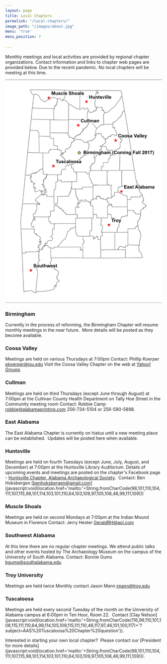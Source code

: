 ```yaml
---
layout: page
title: Local Chapters
permalink: "/local-chapters/"
image_path: "/images/about.jpg"
menu: 'true'
menu_position: 7

---
```

Monthly meetings and local activities are provided by regional chapter organizations. Contact information and links to chapter web pages are provided below. Due to the recent pandemic. No local chapters will be meeting at this time. 

![](/uploads/versions/revised-local-chapters---x68-0-3863-5500-2625-3737x---.jpg)

### Birmingham

Currently in the process of reforming, the Birmingham Chapter will resume monthly meetings in the near future.  More details will be posted as they become available.

### Coosa Valley

Meetings are held on various Thursdays at 7:00pm Contact: Phillip Koerper [pkoerper@jsu.edu](mailto:pkoerper@jsu.edu) Visit the Coosa Valley Chapter on the web at [Yahoo! Groups](http://tech.groups.yahoo.com/group/JSU_Archaeology_Club/)

### Cullman

Meetings are held on third Thursdays (except June through August) at 7:00pm at the Cullman County Health Department on Tally Hoe Street in the Community meeting room Contact: Robbie Camp [robbie@alabamaprinting.com](mailto:robbie@alabamaprinting.com) 256-734-5104 or 256-590-5898.

### East Alabama

The East Alabama Chapter is currently on hiatus until a new meeting place can be established.  Updates will be posted here when available.

### Huntsville

Meetings are held on fourth Tuesdays (except June, July, August, and December) at 7:00pm at the Huntsville Library Auditorium. Details of upcoming events and meetings are posted on the chapter's Facebook page - [Huntsville Chapter, Alabama Archaeological Society](https://www.facebook.com/groups/455589204506534/?hc_ref=SEARCH).  Contact: Ben Hoksbergen \[benhoksbergen@gmail.com\](javascript:void(location.href='mailto:'+String.fromCharCode(98,101,110,104,111,107,115,98,101,114,103,101,110,64,103,109,97,105,108,46,99,111,109)))

### Muscle Shoals

Meetings are held on second Mondays at 7:00pm at the Indian Mound Museum in Florence Contact: Jerry Hester [GeraldRH@aol.com](mailto:GeraldRH@aol.com)

### Southwest Alabama

At this time there are no regular chapter meetings. We attend public talks and other events hosted by The Archaeology Museum on the campus of the University of South Alabama. Contact: Bonnie Gums [bgums@southalabama.edu](mailto:bgums@southalabama.edu)

### Troy University

Meetings are held twice Monthly contact Jason Mann jmann@troy.edu

### Tuscaloosa

Meetings are held every second Tuesday of the month on the University of Alabama campus at 6:00pm in Ten Hoor, Room 22.  Contact \[Clay Nelson\](javascript:void(location.href='mailto:'+String.fromCharCode(116,99,110,101,108,115,111,110,64,99,114,105,109,115,111,110,46,117,97,46,101,100,117)+'?subject=AAS%20Tuscaloosa%20Chapter%20question')).

Interested in starting your own local chapter?  Please contact our \[President for more details\](javascript:void(location.href='mailto:'+String.fromCharCode(98,101,110,104,111,107,115,98,101,114,103,101,110,64,103,109,97,105,108,46,99,111,109))).